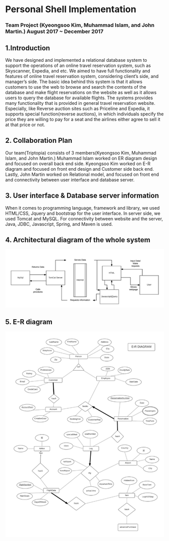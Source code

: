 # Personal Shell Implementation
### Team Project (Kyeongsoo Kim, Muhammad Islam, and John Martin.) August 2017 ~ December 2017
## 1.Introduction
We have designed and implemented a relational database system to support the operations of an online travel reservation system, such as Skyscanner, Expedia, and etc. We aimed to have full functionality and features of online travel reservation system, considering client’s side, and manager’s side. The basic idea behind this system is that it allows customers to use the web to browse and search the contents of the database and make flight reservations on the website as well as it allows users to query the database for available flights. The systems provides many functionality that is provided in general travel reservation website. Especially, like Reverse auction sites such as Priceline and Expedia, it supports special function(reverse auctions), in which individuals specify the price they are willing to pay for a seat and the airlines either agree to sell it at that price or not. 





## 2. Collaboration Plan
Our team(Triptopia) consists of 3 members(Kyeongsoo Kim, Muhammad Islam, and John Martin.) Muhammad Islam worked on ER diagram design and focused on overall back end side. Kyeongsoo Kim worked on E-R diagram and focused on front end design and Customer side back end. Lastly, John Martin worked on Relational model, and focused on front end and connectivity between user interface and database server.


## 3. User interface & Database server information
When it comes to programming language, framework and library, we used HTML/CSS, Jquery and bootstrap for the user interface. In server side, we used Tomcat and MySQL. For connectivity between website and the server, Java, JDBC, Javascript, Spring, and Maven is used. 


## 4. Architectural diagram of the whole system
![](image/architecture.jpg)



## 5. E-R diagram
![](image/e-r_diagram.jpg)
